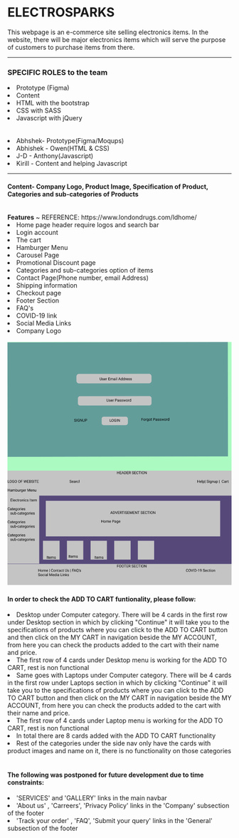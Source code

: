  <h1>ELECTROSPARKS</h1>
This webpage is an e-commerce site selling electronics items. In the website, there will be major electronics items which will serve the purpose of customers to purchase items from there.
<hr>
<h3>SPECIFIC ROLES to the team</h3>
<li>Prototype (Figma)</li> 
<li>Content</li>
<li>HTML with the bootstrap</li>
<li>CSS with SASS</li>
<li>Javascript with jQuery</li><br><br>
<li>Abhshek- Prototype(Figma/Moqups)</li>
<li>Abhishek - Owen(HTML & CSS)</li>
<li>J-D - Anthony(Javascript)</li>
<li>Kirill - Content and helping Javascript</li>
<hr>

<h4>Content- Company Logo, Product Image, Specification of Product, Categories and sub-categories of Products</h4><br>
<b>Features</b> ~ REFERENCE: https://www.londondrugs.com/ldhome/
<li>Home page header require logos and search bar</li>
<li>Login account</li>
<li>The cart</li>
<li>Hamburger Menu</li>
<li>Carousel Page</li>
<li>Promotional Discount page</li>
<li>Categories and sub-categories option of items</li>
<li>Contact Page(Phone number, email Address)</li>
<li>Shipping information</li>
<li>Checkout page</li>
<li>Footer Section</li>
<li>FAQ's</li>
<li>COVID-19 link</li>
<li>Social Media Links</li>
<li>Company Logo</li><br>
<img src ="images/Prototype for E-Commerce.png" alt="prototype image"><br>
<h4>In order to check the ADD TO CART funtionality, please follow: </h4>
<li>Desktop under Computer category. There will be 4 cards in the first row under Desktop section in which by clicking "Continue" it will take you to the specifications of products where you can click to the ADD TO CART button and then click on the MY CART in navigation beside the MY ACCOUNT, from here you can check the products added to the cart with their name and price.</li>
<li> The first row of 4 cards under Desktop menu is working for the ADD TO CART, rest is non functional</li>
<li>Same goes with Laptops under Computer category. There will be 4 cards in the first row under Laptops section in which by clicking "Continue" it will take you to the specifications of products where you can click to the ADD TO CART button and then click on the MY CART in navigation beside the MY ACCOUNT, from here you can check the products added to the cart with their name and price.</li>
<li>The first row of 4 cards under Laptop menu is working for the ADD TO CART, rest is non functional</li>
<li>In total there are 8 cards added with the ADD TO CART functionality</li>
<li>Rest of the categories under the side nav only have the cards with product images and name on it, there is no functionality on those categories</li>
<br><h4>The following was postponed for future development due to time constraints:</h4>
<li> 'SERVICES' and 'GALLERY' links in the main navbar</li>
<li> 'About us' , 'Carreers', 'Privacy Policy' links in the 'Company' subsection of the footer</li>
<li> 'Track your order' , 'FAQ', 'Submit your query' links in the 'General' subsection of the footer</li>
